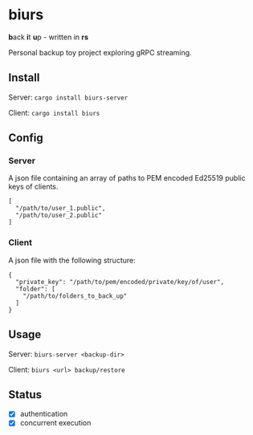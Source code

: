 # biurs

**b**ack **i**t **u**p - written in **rs**

Personal backup toy project exploring gRPC streaming.

## Install
Server: `cargo install biurs-server`

Client: `cargo install biurs`

## Config

### Server
A json file containing an array of paths to PEM encoded Ed25519 public keys of clients.

```
[
  "/path/to/user_1.public",
  "/path/to/user_2.public"
]
```

### Client
A json file with the following structure:

```
{
  "private_key": "/path/to/pem/encoded/private/key/of/user",
  "folder": [
    "/path/to/folders_to_back_up"
  ]
}
```

## Usage
Server: `biurs-server <backup-dir>`

Client: `biurs <url> backup/restore`

## Status
- [x] authentication 
- [x] concurrent execution
